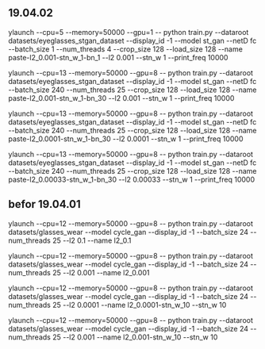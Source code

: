 
## 19.04.02


ylaunch --cpu=5 --memory=50000 --gpu=1 -- python train.py --dataroot datasets/eyeglasses_stgan_dataset  --display_id -1  --model st_gan --netD fc --batch_size 1 --num_threads 4  --crop_size 128 --load_size 128  --name paste-l2_0.001-stn_w_1-bn_1 --l2 0.001 --stn_w 1 --print_freq 10000



ylaunch --cpu=13 --memory=50000 --gpu=8 -- python train.py --dataroot datasets/eyeglasses_stgan_dataset  --display_id -1  --model st_gan --netD fc --batch_size 240 --num_threads 25  --crop_size 128 --load_size 128  --name paste-l2_0.001-stn_w_1-bn_30 --l2 0.001 --stn_w 1 --print_freq 10000



ylaunch --cpu=13 --memory=50000 --gpu=8 -- python train.py --dataroot datasets/eyeglasses_stgan_dataset  --display_id -1  --model st_gan --netD fc --batch_size 240 --num_threads 25  --crop_size 128 --load_size 128  --name paste-l2_0.0001-stn_w_1-bn_30 --l2 0.0001 --stn_w 1 --print_freq 10000


 
ylaunch --cpu=13 --memory=50000 --gpu=8 -- python train.py --dataroot datasets/eyeglasses_stgan_dataset  --display_id -1  --model st_gan --netD fc --batch_size 240 --num_threads 25  --crop_size 128 --load_size 128  --name paste-l2_0.00033-stn_w_1-bn_30 --l2 0.00033 --stn_w 1 --print_freq 10000

 



 
 
 

## befor 19.04.01
 ylaunch --cpu=12 --memory=50000 --gpu=8 -- python train.py --dataroot datasets/glasses_wear  --model cycle_gan --display_id -1 --batch_size 24 --num_threads 25 --l2 0.1 --name l2_0.1
 
 ylaunch --cpu=12 --memory=50000 --gpu=8 -- python train.py --dataroot datasets/glasses_wear  --model cycle_gan --display_id -1 --batch_size 24 --num_threads 25 --l2 0.001 --name l2_0.001

 ylaunch --cpu=12 --memory=50000 --gpu=8 -- python train.py --dataroot datasets/glasses_wear  --model cycle_gan --display_id -1 --batch_size 24 --num_threads 25 --l2 0.0001 --name l2_0.0001-stn_w_10  --stn_w 10

 ylaunch --cpu=12 --memory=50000 --gpu=8 -- python train.py --dataroot datasets/glasses_wear  --model cycle_gan --display_id -1 --batch_size 24 --num_threads 25 --l2 0.001 --name l2_0.001-stn_w_10  --stn_w 10
